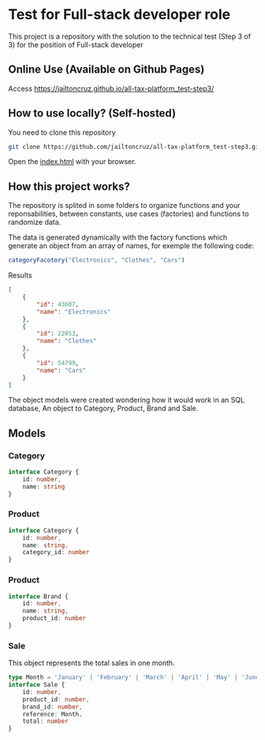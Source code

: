 # Test for Full-stack developer role

This project is a repository with the solution to the technical test (Step 3 of 3) for the position of Full-stack developer

## Online Use (Available on Github Pages)

Access <https://jailtoncruz.github.io/all-tax-platform_test-step3/>

## How to use locally? (Self-hosted)

You need to clone this repository

```sh
git clone https://github.com/jailtoncruz/all-tax-platform_test-step3.git
```

Open the [index.html](./index.html) with your browser.

## How this project works?

The repository is splited in some folders to organize functions and your reponsabilities, between constants, use cases (factories) and functions to randomize data.

The data is generated dynamically with the factory functions which generate an object from an array of names, for exemple the following code:

```js
categoryFacotory("Electronics", "Clothes", "Cars")
```

Results

```json
[
    {
        "id": 43607,
        "name": "Electronics"
    },
    {
        "id": 22053,
        "name": "Clothes"
    },
    {
        "id": 54799,
        "name": "Cars"
    }
]
```

The object models were created wondering how it would work in an SQL database, An object to Category, Product, Brand and Sale.

## Models

### Category

```ts
interface Category {
    id: number,
    name: string
}
```

### Product

```ts
interface Category {
    id: number,
    name: string,
    category_id: number
}
```

### Product

```ts
interface Brand {
    id: number,
    name: string,
    product_id: number
}
```

### Sale
This object represents the total sales in one month.

```ts
type Month = 'January' | 'February' | 'March' | 'April' | 'May' | 'June' | 'July' | 'August' | 'September' | 'October' | 'November' | 'December';
interface Sale {
    id: number,
    product_id: number,
    brand_id: number,
    reference: Month,
    total: number
}
```
